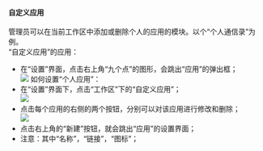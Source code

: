 #### 自定义应用
管理员可以在当前工作区中添加或删除个人的应用的模块。以个“个人通信录”为例。<br>
“自定义应用”的应用：
- 在“设置”界面，点击右上角“九个点”的图形，会跳出“应用”的弹出框；<br>
![](images/应用1.png)
如何设置“个人应用”：<br>
- 在“设置”界面下，点击“工作区”下的“自定义应用”；<br>
![](images/应用2.png)
- 点击每个应用的右侧的两个按钮，分别可以对该应用进行修改和删除；<br>
![](images/应用3.png)
- 点击右上角的“新建”按钮，就会跳出“应用”的设置界面；
- 注意：其中“名称”，“链接”，“图标”；
